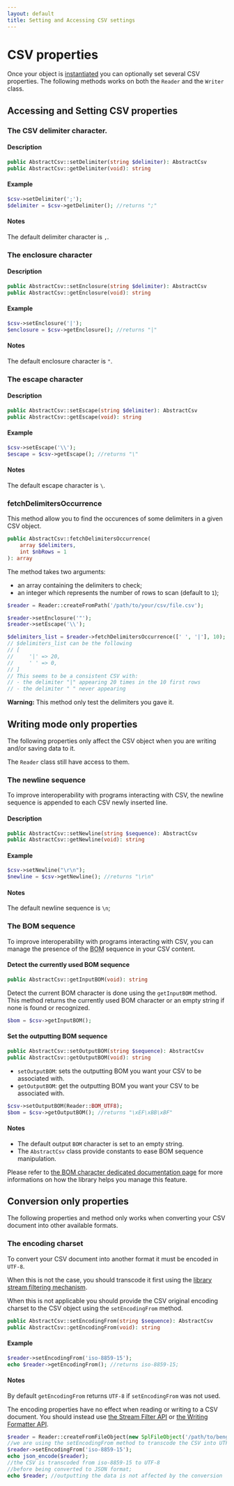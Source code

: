 ```yaml
---
layout: default
title: Setting and Accessing CSV settings
---
```


# CSV properties

Once your object is [instantiated](/instantiation/) you can optionally set several CSV properties. The following methods works on both the `Reader` and the `Writer` class.

## Accessing and Setting CSV properties

### The CSV delimiter character.

#### Description

~~~php
public AbstractCsv::setDelimiter(string $delimiter): AbstractCsv
public AbstractCsv::getDelimiter(void): string
~~~

#### Example

~~~php
$csv->setDelimiter(';');
$delimiter = $csv->getDelimiter(); //returns ";"
~~~

#### Notes

The default delimiter character is `,`.

### The enclosure character

#### Description

~~~php
public AbstractCsv::setEnclosure(string $delimiter): AbstractCsv
public AbstractCsv::getEnclosure(void): string
~~~

#### Example

~~~php
$csv->setEnclosure('|');
$enclosure = $csv->getEnclosure(); //returns "|"
~~~

#### Notes

The default enclosure character is `"`.

### The escape character

#### Description

~~~php
public AbstractCsv::setEscape(string $delimiter): AbstractCsv
public AbstractCsv::getEscape(void): string
~~~

#### Example

~~~php
$csv->setEscape('\\');
$escape = $csv->getEscape(); //returns "\"
~~~

#### Notes

The default escape character is `\`.

### fetchDelimitersOccurrence

This method allow you to find the occurences of some delimiters in a given CSV object.

~~~php
public AbstractCsv::fetchDelimitersOccurrence(
	array $delimiters,
	int $nbRows = 1
): array
~~~

The method takes two arguments:

* an array containing the delimiters to check;
* an integer which represents the number of rows to scan (default to `1`);

~~~php
$reader = Reader::createFromPath('/path/to/your/csv/file.csv');

$reader->setEnclosure('"');
$reader->setEscape('\\');

$delimiters_list = $reader->fetchDelimitersOccurrence([' ', '|'], 10);
// $delimiters_list can be the following
// [
//     '|' => 20,
//     ' ' => 0,
// ]
// This seems to be a consistent CSV with:
// - the delimiter "|" appearing 20 times in the 10 first rows
// - the delimiter " " never appearing
~~~

<p class="message-warning"><strong>Warning:</strong> This method only test the delimiters you gave it.</p>

## Writing mode only properties

The following properties only affect the CSV object when you are writing and/or saving data to it.

<p class="message-notice">The <code>Reader</code> class still have access to them.</p>


### The newline sequence

To improve interoperability with programs interacting with CSV, the newline sequence is appended to each CSV newly inserted line.

#### Description

~~~php
public AbstractCsv::setNewline(string $sequence): AbstractCsv
public AbstractCsv::getNewline(void): string
~~~

#### Example

~~~php
$csv->setNewline("\r\n");
$newline = $csv->getNewline(); //returns "\r\n"
~~~

#### Notes

The default newline sequence is `\n`;

### The BOM sequence

To improve interoperability with programs interacting with CSV, you can manage the presence of the <abbr title="Byte Order Mark">BOM</abbr> sequence in your CSV content.

#### Detect the currently used BOM sequence

~~~php
public AbstractCsv::getInputBOM(void): string
~~~

Detect the current BOM character is done using the `getInputBOM` method. This method returns the currently used BOM character or an empty string if none is found or recognized.

~~~php
$bom = $csv->getInputBOM();
~~~

#### Set the outputting BOM sequence

~~~php
public AbstractCsv::setOutputBOM(string $sequence): AbstractCsv
public AbstractCsv::getOutputBOM(void): string
~~~

- `setOutputBOM`: sets the outputting BOM you want your CSV to be associated with.
- `getOutputBOM`: get the outputting BOM you want your CSV to be associated with.

~~~php
$csv->setOutputBOM(Reader::BOM_UTF8);
$bom = $csv->getOutputBOM(); //returns "\xEF\xBB\xBF"
~~~

#### Notes

- The default output `BOM` character is set to an empty string.
- The `AbstractCsv` class provide constants to ease BOM sequence manipulation.

<p class="message-info">Please refer to <a href="/bom/">the BOM character dedicated documentation page</a> for more informations on how the library helps you manage this feature.</p>

## Conversion only properties

<p class="message-notice">The following properties and method only works when converting your CSV document into other available formats.</p>

### The encoding charset

To convert your CSV document into another format it must be encoded in `UTF-8`.

When this is not the case, you should transcode it first using the <a href="/filtering/">library stream filtering mechanism</a>.

When this is not applicable you should provide the CSV original encoding charset to the CSV object using the `setEncodingFrom` method.

~~~php
public AbstractCsv::setEncodingFrom(string $sequence): AbstractCsv
public AbstractCsv::getEncodingFrom(void): string
~~~

#### Example

~~~php
$reader->setEncodingFrom('iso-8859-15');
echo $reader->getEncodingFrom(); //returns iso-8859-15;
~~~

#### Notes

By default `getEncodingFrom` returns `UTF-8` if `setEncodingFrom` was not used.

<div class="message-warning">The encoding properties have no effect when reading or writing to a CSV document. You should instead use <a href="/filtering/">the Stream Filter API</a> or <a href="/inserting/#row-formatting">the Writing Formatter API</a>.</div>

~~~php
$reader = Reader::createFromFileObject(new SplFileObject('/path/to/bengali.csv'));
//we are using the setEncodingFrom method to transcode the CSV into UTF-8
$reader->setEncodingFrom('iso-8859-15');
echo json_encode($reader);
//the CSV is transcoded from iso-8859-15 to UTF-8
//before being converted to JSON format;
echo $reader; //outputting the data is not affected by the conversion
~~~